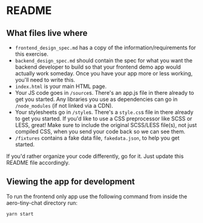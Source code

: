 # README

## What files live where

* `frontend_design_spec.md` has a copy of the information/requirements for this
  exercise.
* `backend_design_spec.md` should contain the spec for what you want the
  backend developer to build so that your frontend demo app would actually work
  someday. Once you have your app more or less working, you'll need to write
  this.
* `index.html` is your main HTML page. 
* Your JS code goes in `/source`s. There's an app.js file in there already to get
  you started. Any libraries you use as dependencies can go in `/node_modules` (if not
  linked via a CDN).
* Your stylesheets go in `/style`s. There's a `style.cs`s file in there already
  to get you started. If you'd like to use a CSS preprocessor like SCSS or
  LESS, great! Make sure to include the original SCSS/LESS file(s), not just
  compiled CSS, when you send your code back so we can see them.
* `/fixtures` contains a fake data file, `fakedata.json`, to help you get
  started.

If you'd rather organize your code differently, go for it. Just update this
README file accordingly.

## Viewing the app for development

To run the frontend only app use the following command from inside the aero-tiny-chat directory
run:

    yarn start

